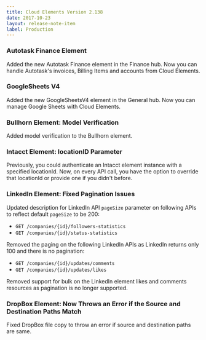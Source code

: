 ```yaml
---
title: Cloud Elements Version 2.138
date: 2017-10-23
layout: release-note-item
label: Production
---
```


### Autotask Finance Element

Added the new Autotask Finance element in the Finance hub. Now you can handle Autotask's invoices, Billing Items and accounts from Cloud Elements.

### GoogleSheets V4

Added the new GoogleSheetsV4 element in the General hub. Now you can manage Google Sheets with Cloud Elements.

### Bullhorn Element: Model Verification

Added model verification to the Bullhorn element.

### Intacct Element: locationID Parameter

Previously, you could authenticate an Intacct element instance with a specified locationId. Now, on every API call, you have the option to override that locationId or provide one if you didn't before.

### LinkedIn Element: Fixed Pagination Issues

Updated description for LinkedIn API `pageSize` parameter on following APIs to reflect default `pageSize` to be 200:

* `GET /companies/{id}/followers-statistics`
* `GET /companies/{id}/status-statistics`

Removed the paging on the following LinkedIn APIs as LinkedIn returns only 100 and there is no pagination:

* `GET /companies/{id}/updates/comments`
* `GET /companies/{id}/updates/likes`

Removed support for bulk on the LinkedIn element likes and comments resources as pagination is no longer supported.

### DropBox Element: Now Throws an Error if the Source and Destination Paths Match

Fixed DropBox file copy to throw an error if source and destination paths are same.
